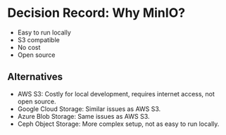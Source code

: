 # Decision Record: Why MinIO?

- Easy to run locally
- S3 compatible
- No cost
- Open source

## Alternatives
- AWS S3: Costly for local development, requires internet access, not open source.
- Google Cloud Storage: Similar issues as AWS S3.
- Azure Blob Storage: Same issues as AWS S3.
- Ceph Object Storage: More complex setup, not as easy to run locally.
